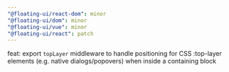 ```yaml
---
"@floating-ui/react-dom": minor
"@floating-ui/dom": minor
"@floating-ui/vue": minor
"@floating-ui/react": patch
---
```


feat: export `topLayer` middleware to handle positioning for CSS :top-layer elements (e.g. native dialogs/popovers) when inside a containing block
